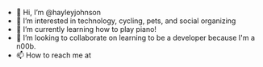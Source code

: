 - 👋 Hi, I’m @hayleyjohnson
- 👀 I’m interested in technology, cycling, pets, and social organizing
- 🌱 I’m currently learning how to play piano!
- 💞️ I’m looking to collaborate on learning to be a developer because I'm a n00b.
- 📫 How to reach me at 

<!---
hayleyjohnson/hayleyjohnson is a ✨ special ✨ repository because its `README.md` (this file) appears on your GitHub profile.
You can click the Preview link to take a look at your changes.
--->
